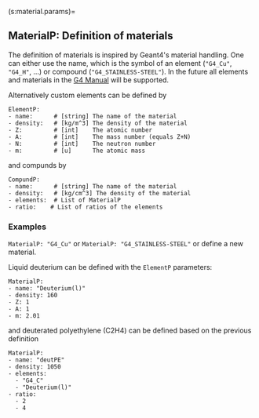 (s:material.params)=
## MaterialP:  Definition of materials

The definition of materials is inspired by Geant4's material handling. One can either use the name, which is the symbol of an element (`"G4_Cu"`, `"G4_H"`, ...) or compound (`"G4_STAINLESS-STEEL"`).
In the future all elements and materials in the [G4 Manual](https://geant4-userdoc.web.cern.ch/UsersGuides/ForApplicationDeveloper/html/Appendix/materialNames.html) will be supported.

Alternatively custom elements can be defined by

```{code} yaml
ElementP:
- name:      # [string] The name of the material
- density:   # [kg/m^3] The density of the material
- Z:         # [int]    The atomic number
- A:         # [int]    The mass number (equals Z+N)
- N:         # [int]    The neutron number
- m:         # [u]      The atomic mass
```

and compunds by

```{code} yaml
CompundP:
- name:      # [string] The name of the material
- density:   # [kg/cm^3] The density of the material
- elements:  # List of MaterialP
- ratio:    # List of ratios of the elements
```

### Examples
`MaterialP: "G4_Cu"` or `MaterialP: "G4_STAINLESS-STEEL"` or define a new material.

Liquid deuterium can be defined with the `ElementP` parameters:
```{code} yaml
MaterialP:
- name: "Deuterium(l)"
- density: 160
- Z: 1
- A: 1
- m: 2.01
```
and deuterated polyethylene (C2H4) can be defined based on the previous definition
```{code} yaml
MaterialP:
- name: "deutPE"
- density: 1050
- elements:
  - "G4_C"
  - "Deuterium(l)"
- ratio:
  - 2
  - 4
```


